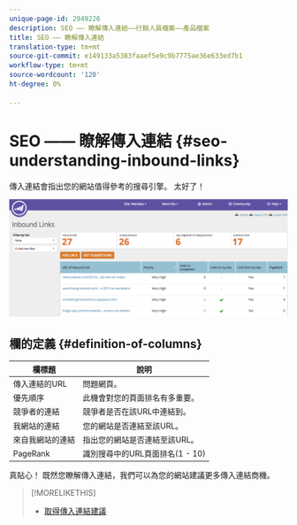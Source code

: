 ```yaml
---
unique-page-id: 2949226
description: SEO —— 瞭解傳入連結——行銷人員檔案——產品檔案
title: SEO —— 瞭解傳入連結
translation-type: tm+mt
source-git-commit: e149133a5383faaef5e9c9b7775ae36e633ed7b1
workflow-type: tm+mt
source-wordcount: '120'
ht-degree: 0%

---
```



# SEO —— 瞭解傳入連結 {#seo-understanding-inbound-links}

傳入連結會指出您的網站值得參考的搜尋引擎。 太好了！

![](assets/image2014-9-18-13-3a18-3a10.png)

## 欄的定義 {#definition-of-columns}

| 欄標題 | 說明 |
|---|---|
| 傳入連結的URL | 問題網頁。 |
| 優先順序 | 此機會對您的頁面排名有多重要。 |
| 競爭者的連結 | 競爭者是否在該URL中連結到。 |
| 我網站的連結 | 您的網站是否連結至該URL。 |
| 來自我網站的連結 | 指出您的網站是否連結至該URL。 |
| PageRank | 識別搜尋中的URL頁面排名(1 - 10) |

真貼心！ 既然您瞭解傳入連結，我們可以為您的網站建議更多傳入連結商機。

>[!MORELIKETHIS]
>
>* [取得傳入連結建議](seo-get-inbound-link-suggestions.md)

>



